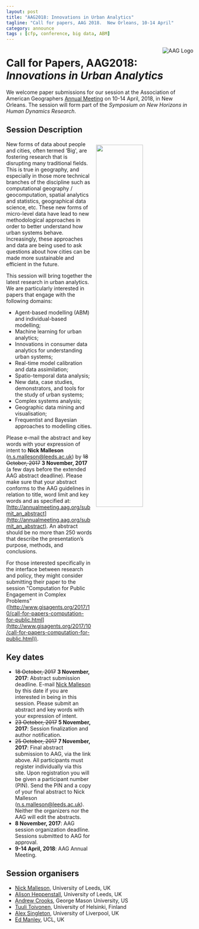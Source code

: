 ```yaml
---
layout: post
title: "AAG2018: Innovations in Urban Analytics"
tagline: "Call for papers, AAG 2018.  New Orleans, 10-14 April"
category: announce
tags : [cfp, conference, big data, ABM]
---
```


<a href="http://www.aag.org/"><img style="float:right;" src="http://www.aag.org/site/images/logo_aag.gif" alt="AAG Logo" /></a>

# Call for Papers, AAG2018: _Innovations in Urban Analytics_

We welcome paper submissions for our session at the Association of American Geographers [Annual Meeting](http://annualmeeting.aag.org/) on 10-14 April, 2018, in New Orleans. The session will form part of the _Symposium on New Horizons in Human Dynamics Research_.

## Session Description 

<img src="https://erc.europa.eu/sites/default/files/content/pages/images/DUST_illustration_copyright-Shutterstock.jpg" style="float:right; width:50%; padding:10px"/>

New forms of data about people and cities, often termed ‘Big', are fostering research that is disrupting many traditional fields. This is true in geography, and especially in those more technical branches of the discipline such as computational geography / geocomputation, spatial analytics and statistics, geographical data science, etc. These new forms of micro-level data have lead to new methodological approaches in order to better understand how urban systems behave. Increasingly, these approaches and data are being used to ask questions about how cities can be made more sustainable and efficient in the future.

This session will bring together the latest research in urban analytics. We are particularly interested in papers that engage with the following domains:

 - Agent-based modelling (ABM) and individual-based modelling;
 - Machine learning for urban analytics;
 - Innovations in consumer data analytics for understanding urban systems;
 - Real-time model calibration and data assimilation;
 - Spatio-temporal data analysis;
 - New data, case studies, demonstrators, and tools for the study of urban systems;
 - Complex systems analysis;
 - Geographic data mining and visualisation;
 - Frequentist and Bayesian approaches to modelling cities.

Please e-mail the abstract and key words with your expression of intent to **Nick Malleson** ([n.s.malleson@leeds.ac.uk](mailto:n.s.malleson@leeds.ac.uk)) by <strike>18 October, 2017</strike> **3 November, 2017** (a few days before the extended AAG abstract deadline). Please make sure that your abstract conforms to the AAG guidelines in relation to title, word limit and key words and as specified at: [http://annualmeeting.aag.org/submit_an_abstract](http://annualmeeting.aag.org/submit_an_abstract). An abstract should be no more than 250 words that describe the presentation’s purpose, methods, and conclusions.

For those interested specifically in the interface between research and policy, they might consider submitting their paper to the session "Computation for Public Engagement in Complex Problems" ([http://www.gisagents.org/2017/10/call-for-papers-computation-for-public.html](http://www.gisagents.org/2017/10/call-for-papers-computation-for-public.html)). 

## Key dates

 - <strike>18 October, 2017</strike> **3 November, 2017**: Abstract submission deadline. E-mail [Nick Malleson](mailto:n.s.malleson@leeds.ac.uk) by this date if you are interested in being in this session. Please submit an abstract and key words with your expression of intent. 
 - <strike>23 October, 2017</strike> **5 November, 2017**: Session finalization and author notification. 
 - <strike>25 October, 2017</strike> **7 November, 2017**: Final abstract submission to AAG, via the link above. All participants must register individually via this site. Upon registration you will be given a participant number (PIN). Send the PIN and a copy of your final abstract to Nick Malleson ([n.s.malleson@leeds.ac.uk](mailto:n.s.malleson@leeds.ac.uk)). Neither the organizers nor the AAG will edit the abstracts.
 - **8 November, 2017**: AAG session organization deadline. Sessions submitted to AAG for approval. 
 - **9-14 April, 2018**: AAG Annual Meeting.  


## Session organisers

 - [Nick Malleson](http://nickmalleson.co.uk/), University of Leeds, UK
 - [Alison Heppenstall](http://www.geog.leeds.ac.uk/people/a.heppenstall), University of Leeds, UK
 - [Andrew Crooks](http://www.gisagents.org/), George Mason University, US
 - [Tuuli Toivonen](https://www.helsinki.fi/en/contacts/persons/tuuli-toivonen-31783ff7e9e91e013413fccdb4157381), University of Helsinki, Finland
 - [Alex Singleton](https://www.liverpool.ac.uk/environmental-sciences/staff/alexander-singleton/), University of Liverpool, UK
 - [Ed Manley](https://www.ucl.ac.uk/bartlett/casa/dr-ed-manley), UCL, UK
